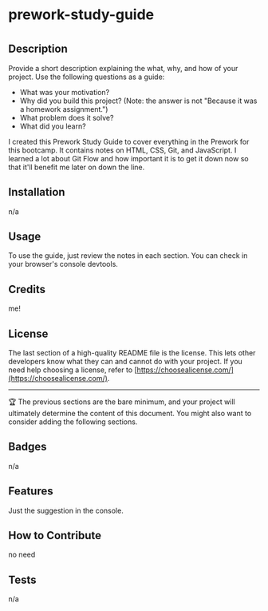 # prework-study-guide

# <Your-Project-Title>

## Description

Provide a short description explaining the what, why, and how of your project. Use the following questions as a guide:

- What was your motivation?
- Why did you build this project? (Note: the answer is not "Because it was a homework assignment.")
- What problem does it solve?
- What did you learn?

I created this Prework Study Guide to cover everything in the Prework for this bootcamp. It contains notes on HTML, CSS, Git, and JavaScript. I learned a lot about Git Flow and how important it is to get it down now so that it'll benefit me later on down the line.


## Installation

n/a

## Usage

To use the guide, just review the notes in each section. You can check in your browser's console devtools.

## Credits

me!

## License

The last section of a high-quality README file is the license. This lets other developers know what they can and cannot do with your project. If you need help choosing a license, refer to [https://choosealicense.com/](https://choosealicense.com/).

---

🏆 The previous sections are the bare minimum, and your project will ultimately determine the content of this document. You might also want to consider adding the following sections.

## Badges

n/a

## Features

Just the suggestion in the console.

## How to Contribute

no need

## Tests

n/a